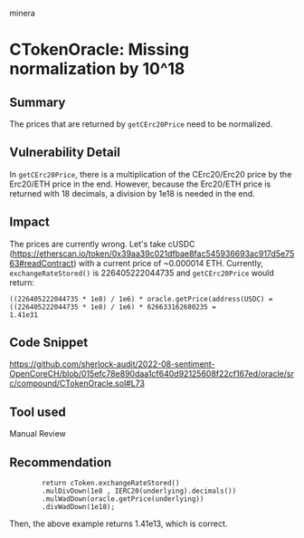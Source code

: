 minera
# CTokenOracle: Missing normalization by 10^18

## Summary
The prices that are returned by `getCErc20Price` need to be normalized.

## Vulnerability Detail
In `getCErc20Price`, there is a multiplication of the CErc20/Erc20 price by the Erc20/ETH price in the end. However, because the Erc20/ETH price is returned with 18 decimals, a division by 1e18 is needed in the end.

## Impact
The prices are currently wrong.
Let's take cUSDC (https://etherscan.io/token/0x39aa39c021dfbae8fac545936693ac917d5e7563#readContract) with a current price of ~0.000014 ETH. Currently, `exchangeRateStored()` is 226405222044735 and `getCErc20Price` would return:
```
((226405222044735 * 1e8) / 1e6) * oracle.getPrice(address(USDC) = 
((226405222044735 * 1e8) / 1e6) * 626633162680235 = 
1.41e31 
```

## Code Snippet
https://github.com/sherlock-audit/2022-08-sentiment-OpenCoreCH/blob/015efc78e890daa1cf640d92125608f22cf167ed/oracle/src/compound/CTokenOracle.sol#L73

## Tool used

Manual Review

## Recommendation
```
        return cToken.exchangeRateStored()
        .mulDivDown(1e8 , IERC20(underlying).decimals())
        .mulWadDown(oracle.getPrice(underlying))
        .divWadDown(1e18);
```
Then, the above example returns 1.41e13, which is correct.